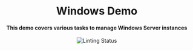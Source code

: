 <div align="center">
    <h1>Windows Demo</h1>
    <strong>This demo covers various tasks to manage Windows Server instances</strong><br /><br />
    <img src="https://github.com/nickarellano/ansible-windows-demo/actions/workflows/linter.yml/badge.svg?branch=main" alt="Linting Status" />
</div>
